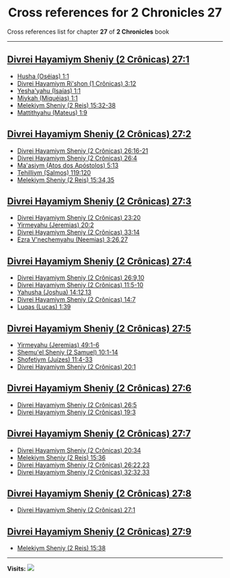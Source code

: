 <div align="center">

# Cross references for **2 Chronicles 27**
</div>

Cross references list for chapter **27** of **2 Chronicles** book

---

<h2 id="1"><a href="https://bible.ozzuu.com/pt_yah/2Ch/27#1" target="_blank">Divrei Hayamiym Sheniy (2 Crônicas) 27:1</a></h2>

- [Husha (Oséias) 1:1](https://bible.ozzuu.com/pt_yah/Hos/1#1)
- [Divrei Hayamiym Ri'shon (1 Crônicas) 3:12](https://bible.ozzuu.com/pt_yah/1Ch/3#12)
- [Yesha'yahu (Isaías) 1:1](https://bible.ozzuu.com/pt_yah/Isa/1#1)
- [Miykah (Miquéias) 1:1](https://bible.ozzuu.com/pt_yah/Mic/1#1)
- [Melekiym Sheniy (2 Reis) 15:32-38](https://bible.ozzuu.com/pt_yah/2Ki/15#32)
- [Mattithyahu (Mateus) 1:9](https://bible.ozzuu.com/pt_yah/Mat/1#9)
<h2 id="2"><a href="https://bible.ozzuu.com/pt_yah/2Ch/27#2" target="_blank">Divrei Hayamiym Sheniy (2 Crônicas) 27:2</a></h2>

- [Divrei Hayamiym Sheniy (2 Crônicas) 26:16-21](https://bible.ozzuu.com/pt_yah/2Ch/26#16)
- [Divrei Hayamiym Sheniy (2 Crônicas) 26:4](https://bible.ozzuu.com/pt_yah/2Ch/26#4)
- [Ma'asiym (Atos dos Apóstolos) 5:13](https://bible.ozzuu.com/pt_yah/Act/5#13)
- [Tehilliym (Salmos) 119:120](https://bible.ozzuu.com/pt_yah/Psa/119#120)
- [Melekiym Sheniy (2 Reis) 15:34,35](https://bible.ozzuu.com/pt_yah/2Ki/15#34)
<h2 id="3"><a href="https://bible.ozzuu.com/pt_yah/2Ch/27#3" target="_blank">Divrei Hayamiym Sheniy (2 Crônicas) 27:3</a></h2>

- [Divrei Hayamiym Sheniy (2 Crônicas) 23:20](https://bible.ozzuu.com/pt_yah/2Ch/23#20)
- [Yirmeyahu (Jeremias) 20:2](https://bible.ozzuu.com/pt_yah/Jer/20#2)
- [Divrei Hayamiym Sheniy (2 Crônicas) 33:14](https://bible.ozzuu.com/pt_yah/2Ch/33#14)
- [Ezra V'nechemyahu (Neemias) 3:26,27](https://bible.ozzuu.com/pt_yah/Neh/3#26)
<h2 id="4"><a href="https://bible.ozzuu.com/pt_yah/2Ch/27#4" target="_blank">Divrei Hayamiym Sheniy (2 Crônicas) 27:4</a></h2>

- [Divrei Hayamiym Sheniy (2 Crônicas) 26:9,10](https://bible.ozzuu.com/pt_yah/2Ch/26#9)
- [Divrei Hayamiym Sheniy (2 Crônicas) 11:5-10](https://bible.ozzuu.com/pt_yah/2Ch/11#5)
- [Yahusha (Joshua) 14:12,13](https://bible.ozzuu.com/pt_yah/Jos/14#12)
- [Divrei Hayamiym Sheniy (2 Crônicas) 14:7](https://bible.ozzuu.com/pt_yah/2Ch/14#7)
- [Luqas (Lucas) 1:39](https://bible.ozzuu.com/pt_yah/Luk/1#39)
<h2 id="5"><a href="https://bible.ozzuu.com/pt_yah/2Ch/27#5" target="_blank">Divrei Hayamiym Sheniy (2 Crônicas) 27:5</a></h2>

- [Yirmeyahu (Jeremias) 49:1-6](https://bible.ozzuu.com/pt_yah/Jer/49#1)
- [Shemu'el Sheniy (2 Samuel) 10:1-14](https://bible.ozzuu.com/pt_yah/2Sm/10#1)
- [Shofetiym (Juízes) 11:4-33](https://bible.ozzuu.com/pt_yah/Jdg/11#4)
- [Divrei Hayamiym Sheniy (2 Crônicas) 20:1](https://bible.ozzuu.com/pt_yah/2Ch/20#1)
<h2 id="6"><a href="https://bible.ozzuu.com/pt_yah/2Ch/27#6" target="_blank">Divrei Hayamiym Sheniy (2 Crônicas) 27:6</a></h2>

- [Divrei Hayamiym Sheniy (2 Crônicas) 26:5](https://bible.ozzuu.com/pt_yah/2Ch/26#5)
- [Divrei Hayamiym Sheniy (2 Crônicas) 19:3](https://bible.ozzuu.com/pt_yah/2Ch/19#3)
<h2 id="7"><a href="https://bible.ozzuu.com/pt_yah/2Ch/27#7" target="_blank">Divrei Hayamiym Sheniy (2 Crônicas) 27:7</a></h2>

- [Divrei Hayamiym Sheniy (2 Crônicas) 20:34](https://bible.ozzuu.com/pt_yah/2Ch/20#34)
- [Melekiym Sheniy (2 Reis) 15:36](https://bible.ozzuu.com/pt_yah/2Ki/15#36)
- [Divrei Hayamiym Sheniy (2 Crônicas) 26:22,23](https://bible.ozzuu.com/pt_yah/2Ch/26#22)
- [Divrei Hayamiym Sheniy (2 Crônicas) 32:32,33](https://bible.ozzuu.com/pt_yah/2Ch/32#32)
<h2 id="8"><a href="https://bible.ozzuu.com/pt_yah/2Ch/27#8" target="_blank">Divrei Hayamiym Sheniy (2 Crônicas) 27:8</a></h2>

- [Divrei Hayamiym Sheniy (2 Crônicas) 27:1](https://bible.ozzuu.com/pt_yah/2Ch/27#1)
<h2 id="9"><a href="https://bible.ozzuu.com/pt_yah/2Ch/27#9" target="_blank">Divrei Hayamiym Sheniy (2 Crônicas) 27:9</a></h2>

- [Melekiym Sheniy (2 Reis) 15:38](https://bible.ozzuu.com/pt_yah/2Ki/15#38)


---

**Visits:**
![](https://profile-counter.glitch.me/visitCounter_crossrefs47/count.svg)
